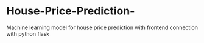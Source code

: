 # House-Price-Prediction-
Machine learning model for house price prediction with frontend connection with python flask
